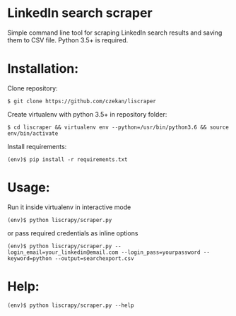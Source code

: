 # LinkedIn search scraper

Simple command line tool for scraping LinkedIn search results and saving them to CSV file.
Python 3.5+ is required.

# Installation:

Clone repository:
```
$ git clone https://github.com/czekan/liscraper
```

Create virtualenv with python 3.5+ in repository folder:
```
$ cd liscraper && virtualenv env --python=/usr/bin/python3.6 && source env/bin/activate
```

Install requirements:
```
(env)$ pip install -r requirements.txt
```

# Usage:

Run it inside virtualenv in interactive mode
```
(env)$ python liscrapy/scraper.py
```
or pass required credentials as inline options
```
(env)$ python liscrapy/scraper.py --login_email=your_linkedin@email.com --login_pass=yourpassword --keyword=python --output=searchexport.csv
```

# Help:

```
(env)$ python liscrapy/scraper.py --help
```

